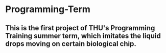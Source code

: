 # Programming-Term
## This is the first project of THU's Programming Training summer term, which imitates the liquid drops moving on certain biological chip.
